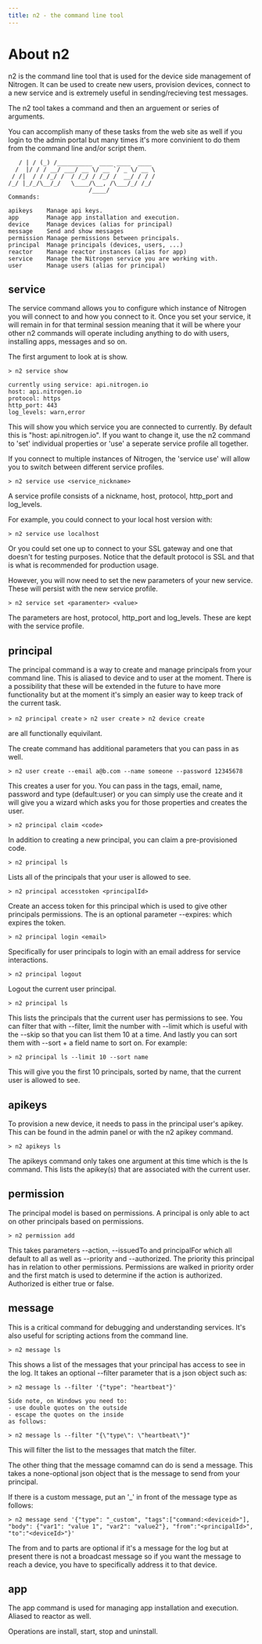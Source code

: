 ```yaml
---
title: n2 - the command line tool
---
```


# About n2

n2 is the command line tool that is used for the device side management of Nitrogen. It can be used to create new users, provision devices, connect to a new service and is extremely useful in sending/recieving test messages. 

The n2 tool takes a command and then an arguement or series of arguments. 

You can accomplish many of these tasks from the web site as well if you login to the admin portal but many times it's more convinient to do them from the command line and/or script them. 

```
   / | / (_) /__________  ____ ____  ____
  /  |/ / / __/ ___/ __ \/ __ `/ _ \/ __ \
 / /|  / / /_/ /  / /_/ / /_/ /  __/ / / /
/_/ |_/_/\__/_/   \____/\__, /\___/_/ /_/
                       /____/
Commands:

apikeys    Manage api keys.                                                     
app        Manage app installation and execution.                               
device     Manage devices (alias for principal)                                 
message    Send and show messages                                               
permission Manage permissions between principals.                               
principal  Manage principals (devices, users, ...)                              
reactor    Manage reactor instances (alias for app)                             
service    Manage the Nitrogen service you are working with.                    
user       Manage users (alias for principal)
```

## service

The service command allows you to configure which instance of Nitrogen you will connect to and how you connect to it. Once you set your service, it will remain in for that terminal session meaning that it will be where your other n2 commands will operate including anything to do with users, installing apps, messages and so on. 

The first argument to look at is show. 

`> n2 service show` 

```
currently using service: api.nitrogen.io
host: api.nitrogen.io
protocol: https
http_port: 443
log_levels: warn,error
```

This will show you which service you are connected to currently. By default this is "host: api.nitrogen.io". If you want to change it, use the n2 command to 'set' individual properties or 'use' a seperate service profile all together.

If you connect to multiple instances of Nitrogen, the 'service use' will allow you to switch between different service profiles.

`> n2 service use <service_nickname>`

A service profile consists of a nickname, host, protocol, http_port and log_levels. 

For example, you could connect to your local host version with: 

`> n2 service use localhost`

Or you could set one up to connect to your SSL gateway and one that doesn't for testing purposes. Notice that the default protocol is SSL and that is what is recommended for production usage. 

However, you will now need to set the new parameters of your new service. These will persist with the new service profile. 

`> n2 service set <paramenter> <value>` 

The parameters are host, protocol, http_port and log_levels. These are kept with the service profile. 

## principal

The principal command is a way to create and manage principals from your command line. This is aliased to device and to user at the moment. There is a possibility that these will be extended in the future to have more functionality but at the moment it's simply an easier way to keep track of the current task. 

`> n2 principal create`
`> n2 user create`
`> n2 device create` 

are all functionally equivilant. 

The create command has additional parameters that you can pass in as well. 

`> n2 user create --email a@b.com --name someone --password 12345678`

This creates a user for you. You can pass in the tags, email, name, password and type (default:user) or you can simply use the create and it will give you a wizard which asks you for those properties and creates the user. 

`> n2 principal claim <code>`

In addition to creating a new principal, you can claim a pre-provisioned code. 

`> n2 principal ls`

Lists all of the principals that your user is allowed to see. 

`> n2 principal accesstoken <principalId>`

Create an access token for this principal which is used to give other principals permissions. The is an optional parameter --expires: which expires the token. 

`> n2 principal login <email>`

Specifically for user principals to login with an email address for service interactions. 

`> n2 principal logout`

Logout the current user principal. 

`> n2 principal ls`

This lists the principals that the current user has permissions to see. You can filter that with --filter, limit the number with --limit which is useful with the --skip so that you can list them 10 at a time. And lastly you can sort them with --sort + a field name to sort on. 
For example:

`> n2 principal ls --limit 10 --sort name`

This will give you the first 10 principals, sorted by name, that the current user is allowed to see. 

## apikeys

To provision a new device, it needs to pass in the principal user's apikey. This can be found in the admin panel or with the n2 apikey command. 

`> n2 apikeys ls`

The apikeys command only takes one argument at this time which is the ls command. This lists the apikey(s) that are associated with the current user. 

## permission 

The principal model is based on permissions. A principal is only able to act on other principals based on permissions. 

`> n2 permission add`

This takes parameters --action, --issuedTo and principalFor which all default to all as well as --priority and --authorized. The priority this principal has in relation to other permissions.  Permissions are walked in priority order and the first match is used to determine if the action is authorized. Authorized is either true or false. 

## message

This is a critical command for debugging and understanding services. It's also useful for scripting actions from the command line. 

`> n2 message ls`

This shows a list of the messages that your principal has access to see in the log. It takes an optional --filter parameter that is a json object such as:

`> n2 message ls --filter '{"type": "heartbeat"}'`

```
Side note, on Windows you need to:
- use double quotes on the outside 
- escape the quotes on the inside 
as follows:

> n2 message ls --filter "{\"type\": \"heartbeat\"}"
```

This will filter the list to the messages that match the filter. 

The other thing that the message comamnd can do is send a message. This takes a none-optional json object that is the message to send from your principal. 

If there is a custom message, put an '_' in front of the message type as follows:

`> n2 message send '{"type": "_custom", "tags":["command:<deviceid>"], `
`"body": {"var1": "value 1", "var2": "value2"}, "from":"<principalId>", "to":"<deviceId>"}'`

The from and to parts are optional if it's a message for the log but at present there is not a broadcast message so if you want the message to reach a device, you have to specifically address it to that device. 

## app

The app command is used for managing app installation and execution. Aliased to reactor as well. 

Operations are install, start, stop and uninstall. 

